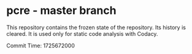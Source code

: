# pcre - master branch

This repository contains the frozen state of the repository.
Its history is cleared. It is used only for static code
analysis with Codacy.

Commit Time: 1725672000